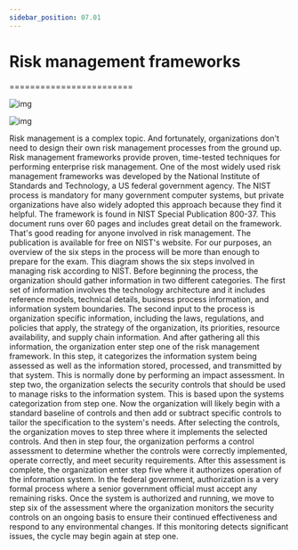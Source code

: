 ```yaml
---
sidebar_position: 07.01
---
```


# Risk management frameworks
========================

![img](/img/1-7-6-1.png)


![img](/img/1-7-6-2.png)

Risk management is a complex topic. And fortunately, organizations don't need to design their own risk management processes from the ground up. Risk management frameworks provide proven, time-tested techniques for performing enterprise risk management. One of the most widely used risk management frameworks was developed by the National Institute of Standards and Technology, a US federal government agency. The NIST process is mandatory for many government computer systems, but private organizations have also widely adopted this approach because they find it helpful. The framework is found in NIST Special Publication 800-37. This document runs over 60 pages and includes great detail on the framework. That's good reading for anyone involved in risk management. The publication is available for free on NIST's website. For our purposes, an overview of the six steps in the process will be more than enough to prepare for the exam. This diagram shows the six steps involved in managing risk according to NIST. Before beginning the process, the organization should gather information in two different categories. The first set of information involves the technology architecture and it includes reference models, technical details, business process information, and information system boundaries. The second input to the process is organization specific information, including the laws, regulations, and policies that apply, the strategy of the organization, its priorities, resource availability, and supply chain information. And after gathering all this information, the organization enter step one of the risk management framework. In this step, it categorizes the information system being assessed as well as the information stored, processed, and transmitted by that system. This is normally done by performing an impact assessment. In step two, the organization selects the security controls that should be used to manage risks to the information system. This is based upon the systems categorization from step one. Now the organization will likely begin with a standard baseline of controls and then add or subtract specific controls to tailor the specification to the system's needs. After selecting the controls, the organization moves to step three where it implements the selected controls. And then in step four, the organization performs a control assessment to determine whether the controls were correctly implemented, operate correctly, and meet security requirements. After this assessment is complete, the organization enter step five where it authorizes operation of the information system. In the federal government, authorization is a very formal process where a senior government official must accept any remaining risks. Once the system is authorized and running, we move to step six of the assessment where the organization monitors the security controls on an ongoing basis to ensure their continued effectiveness and respond to any environmental changes. If this monitoring detects significant issues, the cycle may begin again at step one.



